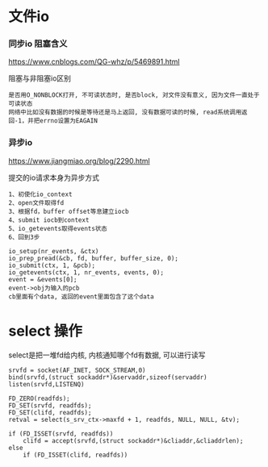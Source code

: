 # 文件io
### 同步io 阻塞含义
https://www.cnblogs.com/QG-whz/p/5469891.html

阻塞与非阻塞io区别
```
是否用O_NONBLOCK打开, 不可读状态时, 是否block, 对文件没有意义, 因为文件一直处于可读状态
网络中比如没有数据的时候是等待还是马上返回, 没有数据可读的时候, read系统调用返回-1，并把errno设置为EAGAIN
```

### 异步io
https://www.jiangmiao.org/blog/2290.html

提交的io请求本身为异步方式
```
1、初使化io_context
2、open文件取得fd
3、根据fd，buffer offset等息建立iocb
4、submit iocb到context
5、io_getevents取得events状态
6、回到3步
```

```
io_setup(nr_events, &ctx)
io_prep_pread(&cb, fd, buffer, buffer_size, 0);
io_submit(ctx, 1, &pcb);
io_getevents(ctx, 1, nr_events, events, 0);
event = &events[0];
event->obj为输入的pcb
cb里面有个data, 返回的event里面包含了这个data
```

# select 操作
select是把一堆fd给内核, 内核通知哪个fd有数据, 可以进行读写
```
srvfd = socket(AF_INET, SOCK_STREAM,0)
bind(srvfd,(struct sockaddr*)&servaddr,sizeof(servaddr)
listen(srvfd,LISTENQ)

FD_ZERO(readfds);
FD_SET(srvfd, readfds);
FD_SET(clifd, readfds);
retval = select(s_srv_ctx->maxfd + 1, readfds, NULL, NULL, &tv);

if (FD_ISSET(srvfd, readfds))
    clifd = accept(srvfd,(struct sockaddr*)&cliaddr,&cliaddrlen);
else 
    if (FD_ISSET(clifd, readfds))
```

